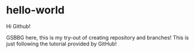 # hello-world

Hi Github!

GSBBG here, this is my try-out of creating repository and branches!
This is just following the tutorial provided by GitHub!
